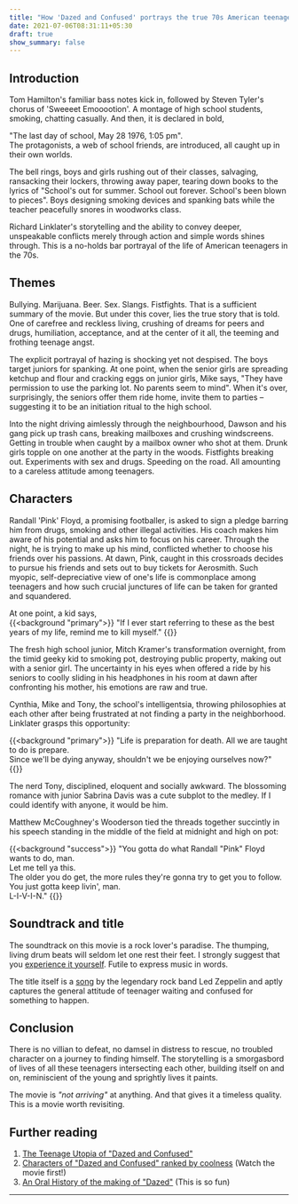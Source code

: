 ```yaml
---
title: "How 'Dazed and Confused' portrays the true 70s American teenage culture"
date: 2021-07-06T08:31:11+05:30
draft: true
show_summary: false
---  
```


## Introduction  

Tom Hamilton's familiar bass notes kick in, followed by Steven Tyler's chorus of 'Sweeeet Emooootion'. A montage of high school students, smoking, chatting casually. And then, it is declared in bold,   

"The last day of school, May 28 1976, 1:05 pm".  
The protagonists, a web of school friends, are introduced, all caught up in their own worlds.

The bell rings, boys and girls rushing out of their classes, salvaging, ransacking their lockers, throwing away paper, tearing down books to the lyrics of "School's out for summer. School out forever. School's been blown to pieces". Boys designing smoking devices and spanking bats while the teacher peacefully snores in woodworks class.  

Richard Linklater's storytelling and the ability to convey deeper, unspeakable conflicts merely through action and simple words shines through. This is a no-holds bar portrayal of the life of American teenagers in the 70s.   

## Themes  

Bullying. Marijuana. Beer. Sex. Slangs. Fistfights. That is a sufficient summary of the movie. But under this cover, lies the true story that is told. One of carefree and reckless living, crushing of dreams for peers and drugs, humiliation, acceptance, and at the center of it all, the teeming and frothing teenage angst.  

The explicit portrayal of hazing is shocking yet not despised. The boys target juniors for spanking. At one point, when the senior girls are spreading ketchup and flour and cracking eggs on junior girls, Mike says, "They have permission to use the parking lot. No parents seem to mind". When it's over, surprisingly, the seniors offer them ride home, invite them to parties &ndash; suggesting it to be an initiation ritual to the high school.    

Into the night driving aimlessly through the neighbourhood, Dawson and his gang pick up trash cans, breaking mailboxes and crushing windscreens. Getting in trouble when caught by a mailbox owner who shot at them. Drunk girls topple on one another at the party in the woods. Fistfights breaking out. Experiments with sex and drugs. Speeding on the road. All amounting to a careless attitude among teenagers.          
 

## Characters  

Randall 'Pink' Floyd, a promising footballer, is asked to sign a pledge barring him from drugs, smoking and other illegal activities. His coach makes him aware of his potential and asks him to focus on his career. Through the night, he is trying to make up his mind, conflicted whether to choose his friends over his passions. At dawn, Pink, caught in this crossroads decides to pursue his friends and sets out to buy tickets for Aerosmith. Such myopic, self-depreciative view of one's life is commonplace among teenagers and how such crucial junctures of life can be taken for granted and squandered.  

At one point, a kid says,   
{{<background "primary">}}
"If I ever start referring to these as the best years of my life, remind me to kill myself."
{{</background>}}

The fresh high school junior, Mitch Kramer's transformation overnight, from the timid geeky kid to smoking pot, destroying public property, making out with a senior girl. The uncertainty in his eyes when offered a ride by his seniors to coolly sliding in his headphones in his room at dawn after confronting his mother, his emotions are raw and true.   

Cynthia, Mike and Tony, the school's intelligentsia, throwing philosophies at each other after being frustrated at not finding a party in the neighborhood. Linklater grasps this opportunity:  

{{<background "primary">}}
"Life is preparation for death. All we are taught to do is prepare.  
Since we'll be dying anyway, shouldn't we be enjoying ourselves now?"    
{{</background>}}   

The nerd Tony, disciplined, eloquent and socially awkward. The blossoming romance with junior Sabrina Davis was a cute subplot to the medley. If I could identify with anyone, it would be him.    

Matthew McCoughney's Wooderson tied the threads together succintly in his speech standing in the middle of the field at midnight and high on pot: 

{{<background "success">}}
"You gotta do what Randall "Pink" Floyd wants to do, man.  
Let me tell ya this.   
The older you do get, the more rules they're gonna try to get you to follow.   
You just gotta keep livin', man.   
L-I-V-I-N."
{{</background>}}

## Soundtrack and title     

The soundtrack on this movie is a rock lover's paradise. The thumping, living drum beats will seldom let one rest their feet. I strongly suggest that you [experience it yourself][0]. Futile to express music in words.    

The title itself is a [song][1] by the legendary rock band Led Zeppelin and aptly captures the general attitude of teenager waiting and confused for something to happen.   

## Conclusion  

There is no villian to defeat, no damsel in distress to rescue, no troubled character on a journey to finding himself. The storytelling is a smorgasbord of lives of all these teenagers intersecting each other, building itself on and on, reminiscient of the young and sprightly lives it paints.  

The movie is _"not arriving"_ at anything. And that gives it a timeless quality. This is a movie worth revisiting.   

## Further reading   

1. [The Teenage Utopia of "Dazed and Confused"][2]
2. [Characters of "Dazed and Confused" ranked by coolness][3] (Watch the movie first!)    
3. [An Oral History of the making of "Dazed"][4] (This is so fun)
---


[0]: https://open.spotify.com/playlist/6vBhr02ZjJGHZQQKWCKjfC?si=6USitHTSSUK-WtNr-m523w&utm_source=copy-link&dl_branch=1&nd=1  
[1]: https://www.youtube.com/watch?v=w772GXG5LnE
[2]: https://thedissolve.com/features/movie-of-the-week/457-keynote-the-teenage-utopia-of-dazed-and-confused-i/
[3]: https://www.wired.com/2016/04/every-dazed-confused-character-ranked-coolness/
[4]: https://www.theringer.com/movies/2020/11/17/21570583/dazed-and-confused-alright-alright-alright-richard-linklater